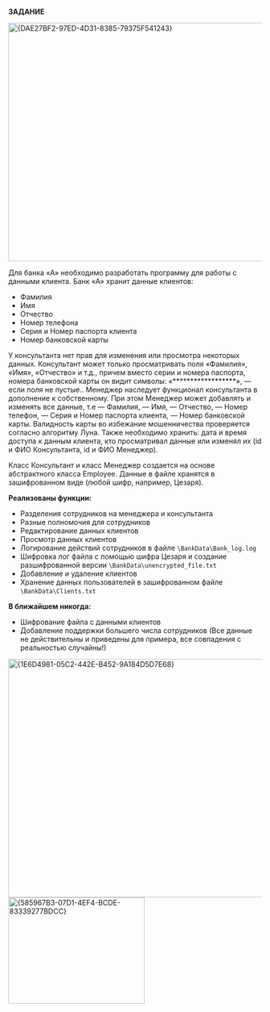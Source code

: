 **ЗАДАНИЕ**

<img width="806" height="473" alt="{DAE27BF2-97ED-4D31-8385-79375F541243}" src="https://github.com/user-attachments/assets/aa952db5-cd4d-473c-98af-683f2bbb3fa1" />

Для банка «А» необходимо разработать программу для работы с данными клиента.
Банк «А» хранит данные клиентов: 

- Фамилия
- Имя
- Отчество
- Номер телефона
- Серия и Номер паспорта клиента 
- Номер банковской карты

У консультанта нет прав для изменения или просмотра некоторых данных.
Консультант может только просматривать поля «Фамилия», «Имя», «Отчество» и т.д.,
причем вместо серии и номера паспорта, номера банковской карты он видит символы:
«******************», — если поля не пустые..
Менеджер наследует функционал консультанта в дополнение к собственному. При этом
Менеджер может добавлять и изменять все данные, т.е ― Фамилия, ― Имя, ― Отчество,
― Номер телефон, ― Серия и Номер паспорта клиента, ― Номер банковской карты.
Валидность карты во избежание мошенничества проверяется согласно алгоритму Луна.
Также необходимо хранить: дата и время доступа к данным клиента, кто просматривал
данные или изменял их (id и ФИО Консультанта, id и ФИО Менеджер). 

Класс Консультант и класс Менеджер создается на основе абстрактного класса Employee.
Данные в файле хранятся в зашифрованном виде (любой шифр, например, Цезаря).

**Реализованы функции:**
- Разделения сотрудников на менеджера и консультанта
- Разные полномочия для сотрудников
- Редактирование данных клиентов 
- Просмотр данных клиентов
- Логирование действий сотрудников в файле ``\BankData\Bank_log.log``
- Шифровка лог файла с помощью шифра Цезаря и создание разшифрованной версии ``\BankData\unencrypted_file.txt``
- Добавление и удаление клиентов
- Хранение данных пользователей в зашифрованном файле ``\BankData\Clients.txt``

**В ближайшем никогда:**
- Шифрование файла с данными клиентов
- Добавление поддержки большего числа сотрудников
(Все данные не действительны и приведены для примера, все совпадения с реальностью случайны!)
<img width="586" height="473" alt="{1E6D4981-05C2-442E-B452-9A184D5D7E68}" src="https://github.com/user-attachments/assets/bd5e87ec-50e9-417f-a6cb-94aa76fea4bd" />
<img width="271" height="211" alt="{585967B3-07D1-4EF4-BCDE-83339277BDCC}" src="https://github.com/user-attachments/assets/316d60a1-d16c-4cac-b4b1-91ebc9149ead" />




